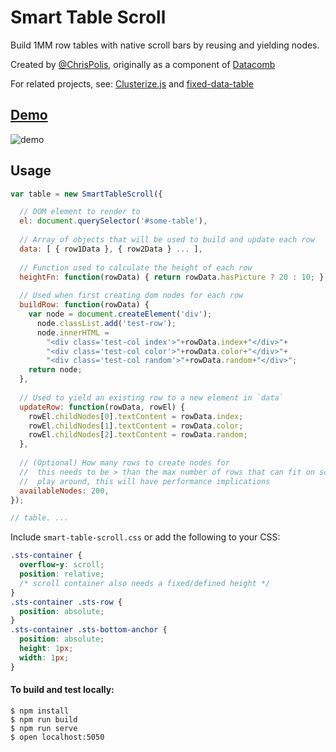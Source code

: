 # Smart Table Scroll
Build 1MM row tables with native scroll bars by reusing and yielding nodes.

Created by [@ChrisPolis](http://twitter.com/chrispolis), originally as a component of [Datacomb](https://github.com/cmpolis/datacomb)

For related projects, see: [Clusterize.js](https://github.com/NeXTs/Clusterize.js) and [fixed-data-table](https://github.com/facebook/fixed-data-table)

## [Demo](http://www.bytemuse.com/tablescroll/)
![demo](https://raw.githubusercontent.com/cmpolis/smart-table-scroll/master/1mm-demo.gif)

## Usage
```js
var table = new SmartTableScroll({

  // DOM element to render to
  el: document.querySelector('#some-table'),
  
  // Array of objects that will be used to build and update each row
  data: [ { row1Data }, { row2Data } ... ],
  
  // Function used to calculate the height of each row
  heightFn: function(rowData) { return rowData.hasPicture ? 20 : 10; },
  
  // Used when first creating dom nodes for each row
  buildRow: function(rowData) {
    var node = document.createElement('div');
      node.classList.add('test-row');
      node.innerHTML =
        "<div class='test-col index'>"+rowData.index+"</div>"+
        "<div class='test-col color'>"+rowData.color+"</div>"+
        "<div class='test-col random'>"+rowData.random+"</div>";
    return node;
  },
 
  // Used to yield an existing row to a new element in `data`
  updateRow: function(rowData, rowEl) {
    rowEl.childNodes[0].textContent = rowData.index;
    rowEl.childNodes[1].textContent = rowData.color;
    rowEl.childNodes[2].textContent = rowData.random;
  },
 
  // (Optional) How many rows to create nodes for
  //  this needs to be > than the max number of rows that can fit on screen (2x this value seems right)
  //  play around, this will have performance implications
  availableNodes: 200,
});

// table. ...
```

Include `smart-table-scroll.css` or add the following to your CSS:
```css
.sts-container {
  overflow-y: scroll;
  position: relative;
  /* scroll container also needs a fixed/defined height */
}
.sts-container .sts-row {
  position: absolute;
}
.sts-container .sts-bottom-anchor {
  position: absolute;
  height: 1px;
  width: 1px;
}
```

#### To build and test locally:
```
$ npm install
$ npm run build
$ npm run serve
$ open localhost:5050
```
